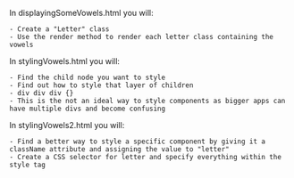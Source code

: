 In displayingSomeVowels.html you will:

    - Create a "Letter" class
    - Use the render method to render each letter class containing the vowels

In stylingVowels.html you will:

    - Find the child node you want to style
    - Find out how to style that layer of children
    - div div div {}
    - This is the not an ideal way to style components as bigger apps can have multiple divs and become confusing

In stylingVowels2.html you will:

    - Find a better way to style a specific component by giving it a className attribute and assigning the value to "letter"
    - Create a CSS selector for letter and specify everything within the style tag
    